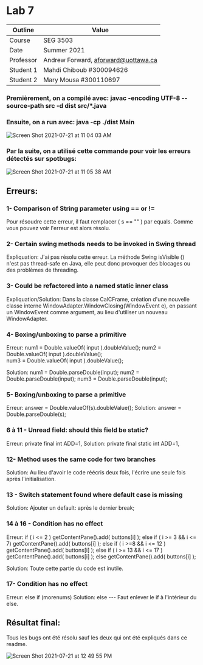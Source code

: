 # Lab 7

| Outline | Value |
| ------------- | ------------- |
| Course  | SEG 3503  |
| Date  | Summer 2021 |
| Professor  | Andrew Forward, aforward@uottawa.ca  |
| Student 1  | Mahdi Chiboub #300094626 |
| Student 2  | Mary Mousa #300110697  |


### Premièrement, on a compilé avec: javac -encoding UTF-8 --source-path src -d dist src/*.java 
### Ensuite, on a run avec: java -cp ./dist Main

![Screen Shot 2021-07-21 at 11 04 03 AM](https://user-images.githubusercontent.com/54963309/126512390-0e5b63bf-e4c6-437c-937b-abe36b803424.jpg)

### Par la suite, on a utilisé cette commande pour voir les erreurs détectés sur spotbugs:

![Screen Shot 2021-07-21 at 11 05 38 AM](https://user-images.githubusercontent.com/54963309/126512454-cf7f5789-9bef-4057-89fc-21a641e46a0e.jpg)


## Erreurs:

### 1- Comparison of String parameter using == or !=

Pour résoudre cette erreur, il faut remplacer ( s == "" ) par equals. Comme vous pouvez voir l'erreur est alors résolu.

### 2- Certain swing methods needs to be invoked in Swing thread
Expliquation: J'ai pas résolu cette erreur. La méthode Swing isVisible () n'est pas thread-safe en Java, elle peut donc provoquer des blocages ou des problèmes de threading.

### 3- Could be refactored into a named static inner class
Expliquation/Solution: Dans la classe CalCFrame, création d'une nouvelle classe interne WindowAdapter.WindowClosing(WindowEvent e), en passant un WindowEvent comme argument, au lieu d'utiliser un nouveau WindowAdapter.

### 4- Boxing/unboxing to parse a primitive
Erreur:
num1 = Double.valueOf( input ).doubleValue();
num2 = Double.valueOf( input ).doubleValue();         
num3 = Double.valueOf( input ).doubleValue();         

Solution:
num1 = Double.parseDouble(input);
num2 = Double.parseDouble(input);
num3 = Double.parseDouble(input);


### 5- Boxing/unboxing to parse a primitive
Erreur:
answer = Double.valueOf(s).doubleValue();
Solution: 
answer = Double.parseDouble(s);

### 6 à 11 - Unread field: should this field be static?
Erreur:
 private final int   ADD=1,
Solution:
 private final static  int  ADD=1,
### 12- Method uses the same code for two branches
Solution:
Au lieu d'avoir le code réécris deux fois, l'écrire une seule fois après l'initialisation.
### 13 - Switch statement found where default case is missing
Solution:
Ajouter un default: après le dernier break;
### 14 à 16 - Condition has no effect
Erreur:
 if ( i <= 2 )
        getContentPane().add( buttons[i] );
    else if ( i >= 3 && i <= 7)
        getContentPane().add( buttons[i] );
    else if ( i >=8 && i <= 12 )
        getContentPane().add( buttons[i] );
    else if ( i >= 13 && i <= 17 )
        getContentPane().add( buttons[i] );
    else
        getContentPane().add( buttons[i] );

Solution:
Toute cette partie du code est inutile.
### 17- Condition has no effect
Erreur:
else if (morenums)
Solution:
else --- Faut enlever le if à l'intérieur du else.

## Résultat final:
Tous les bugs ont été résolu sauf les deux qui ont été expliqués dans ce readme.

![Screen Shot 2021-07-21 at 12 49 55 PM](https://user-images.githubusercontent.com/54963309/126528120-082503d4-9e5e-45e7-99b0-f55aa45634fa.jpg)

